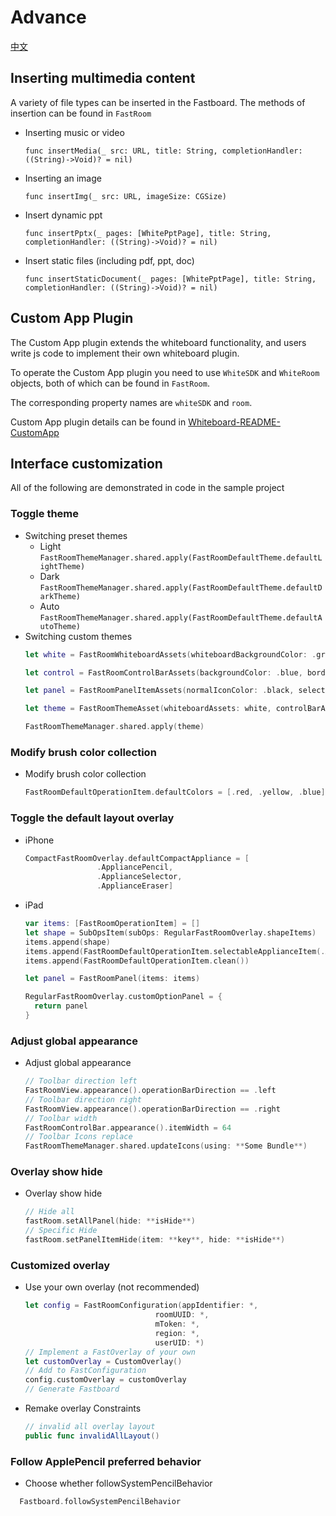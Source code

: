# Advance

[中文](Advance-zh.md)

## Inserting multimedia content

A variety of file types can be inserted in the Fastboard. The methods of insertion can be found in `FastRoom`
- Inserting music or video
   
  `func insertMedia(_ src: URL, title: String, completionHandler: ((String)->Void)? = nil)`
- Inserting an image

  `func insertImg(_ src: URL, imageSize: CGSize)`
- Insert dynamic ppt

  `func insertPptx(_ pages: [WhitePptPage],
                           title: String,
                           completionHandler: ((String)->Void)? = nil)`
- Insert static files (including pdf, ppt, doc)

  `func insertStaticDocument(_ pages: [WhitePptPage],
                                     title: String,
                                     completionHandler: ((String)->Void)? = nil)`

## Custom App Plugin

The Custom App plugin extends the whiteboard functionality, and users write js code to implement their own whiteboard plugin.

To operate the Custom App plugin you need to use `WhiteSDK` and `WhiteRoom` objects, both of which can be found in `FastRoom`.

The corresponding property names are `whiteSDK` and `room`.

Custom App plugin details can be found in [Whiteboard-README-CustomApp](https://github.com/netless-io/Whiteboard-iOS/blob/master/README.md#custom-app-plugin)

## Interface customization
All of the following are demonstrated in code in the sample project
### Toggle theme
- Switching preset themes
    - Light `FastRoomThemeManager.shared.apply(FastRoomDefaultTheme.defaultLightTheme)`
    - Dark `FastRoomThemeManager.shared.apply(FastRoomDefaultTheme.defaultDarkTheme)`
    - Auto `FastRoomThemeManager.shared.apply(FastRoomDefaultTheme.defaultAutoTheme)`
- Switching custom themes
    ```Swift
    let white = FastRoomWhiteboardAssets(whiteboardBackgroundColor: .green, containerColor: .yellow)

    let control = FastRoomControlBarAssets(backgroundColor: .blue, borderColor: .gray, effectStyle: .init(style: .regular))

    let panel = FastRoomPanelItemAssets(normalIconColor: .black, selectedIconColor: .systemRed, highlightBgColor: .cyan, subOpsIndicatorColor: .yellow, pageTextLabelColor: .orange)

    let theme = FastRoomThemeAsset(whiteboardAssets: white, controlBarAssets: control, panelItemAssets: panel)

    FastRoomThemeManager.shared.apply(theme)
    ```

### Modify brush color collection
- Modify brush color collection 
  ```Swift
  FastRoomDefaultOperationItem.defaultColors = [.red, .yellow, .blue]
  ```

### Toggle the default layout overlay
- iPhone
    ```swift
    CompactFastRoomOverlay.defaultCompactAppliance = [
                    .AppliancePencil,
                    .ApplianceSelector,
                    .ApplianceEraser]
    ```
 - iPad
     ```swift
     var items: [FastRoomOperationItem] = []
     let shape = SubOpsItem(subOps: RegularFastRoomOverlay.shapeItems)
     items.append(shape)
     items.append(FastRoomDefaultOperationItem.selectableApplianceItem(.AppliancePencil, shape: nil))
     items.append(FastRoomDefaultOperationItem.clean())

     let panel = FastRoomPanel(items: items)

     RegularFastRoomOverlay.customOptionPanel = {
       return panel
     }
     ```       
### Adjust global appearance
- Adjust global appearance
  ```swift
  // Toolbar direction left
  FastRoomView.appearance().operationBarDirection == .left
  // Toolbar direction right
  FastRoomView.appearance().operationBarDirection == .right
  // Toolbar width
  FastRoomControlBar.appearance().itemWidth = 64
  // Toolbar Icons replace
  FastRoomThemeManager.shared.updateIcons(using: **Some Bundle**)
  ```
### Overlay show hide
- Overlay show hide
  ```swift
  // Hide all
  fastRoom.setAllPanel(hide: **isHide**)
  // Specific Hide 
  fastRoom.setPanelItemHide(item: **key**, hide: **isHide**)
  ```
### Customized overlay
- Use your own overlay (not recommended)
  ```swift
  let config = FastRoomConfiguration(appIdentifier: *,
                               roomUUID: *,
                               mToken: *,
                               region: *,
                               userUID: *)
  // Implement a FastOverlay of your own
  let customOverlay = CustomOverlay()
  // Add to FastConfiguration
  config.customOverlay = customOverlay
  // Generate Fastboard
  ```
- Remake overlay Constraints
  ```swift
  // invalid all overlay layout
  public func invalidAllLayout()
  ```

### Follow ApplePencil preferred behavior
- Choose whether followSystemPencilBehavior
```swift
  Fastboard.followSystemPencilBehavior
```

